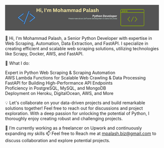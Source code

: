 [![Banner](banner/mpalashb_github_profile_banner.png)](https://www.linkedin.com/in/fl-palash/)

👋 Hi, I'm Mohammad Palash, a Senior Python Developer with expertise in Web Scraping, Automation, Data Extraction, and FastAPI. I specialize in creating efficient and scalable web scraping solutions, utilizing technologies like Scrapy, Docker, AWS, and FastAPI.

🚀 What I do:

Expert in Python Web Scraping & Scraping Automation <br>
AWS Lambda Functions for Scalable Web Crawling & Data Processing <br>
FastAPI for Building High-Performance API Endpoints <br>
Proficiency in PostgreSQL, MySQL, and MongoDB <br>
Deployment on Heroku, DigitalOcean, AWS, and More <br>

💡 Let's collaborate on your data-driven projects and build remarkable solutions together! Feel free to reach out for discussions and project exploration. With a deep passion for unlocking the potential of Python, I thoroughly enjoy creating robust and challenging projects.

🌱 I’m currently working as a freelancer on Upwork and continuously expanding my skills
📫 Feel free to Reach me at mpalash.biz@gmail.com to discuss collaboration and explore potential projects.
